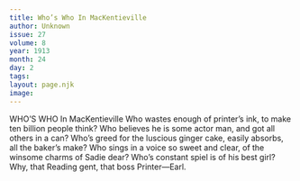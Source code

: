 ```yaml
---
title: Who’s Who In MacKentieville
author: Unknown
issue: 27
volume: 8
year: 1913
month: 24
day: 2
tags:
layout: page.njk
image:
---
```

WHO’S WHO In MacKentieville    Who wastes enough of printer’s ink, to make ten billion people think? Who believes he is some actor man, and got all others in a can? Who’s greed for the luscious ginger cake, easily absorbs, all the baker’s make? Who sings in a voice so sweet and clear, of the winsome charms of Sadie dear? Who’s constant spiel is of his best girl? Why, that Reading gent, that boss Printer—Earl. 


